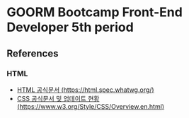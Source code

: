 # GOORM Bootcamp Front-End Developer 5th period

## References

### HTML
- [HTML 공식문서 (https://html.spec.whatwg.org/)](https://html.spec.whatwg.org/)
- [CSS 공식문서 및 업데이트 현황 (https://www.w3.org/Style/CSS/Overview.en.html)](https://www.w3.org/Style/CSS/Overview.en.html)


